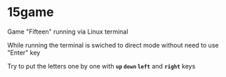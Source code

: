 # 15game

Game "Fifteen" running via Linux terminal

While running the terminal is swiched to direct mode without need to use "Enter" key

Try to put the letters one by one with <b>`up` `down` `left`</b> and <b>`right`</b> keys
